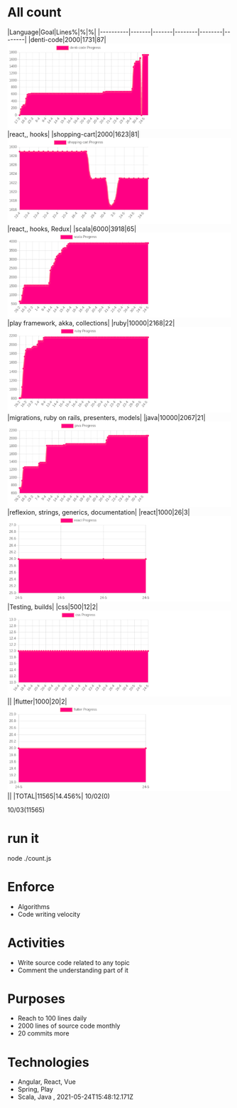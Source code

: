 # All count
|Language|Goal|Lines%|%|%|
|----------|-------|-------|--------|--------|--------|
|denti-code|2000|1731|87|![denti-code](https://raw.githubusercontent.com/kapit4n/l-10000-dev/master/denti-code.png)|react,, hooks|
|shopping-cart|2000|1623|81|![shopping-cart](https://raw.githubusercontent.com/kapit4n/l-10000-dev/master/shopping-cart.png)|react,, hooks, Redux|
|scala|6000|3918|65|![scala](https://raw.githubusercontent.com/kapit4n/l-10000-dev/master/scala.png)|play framework, akka, collections|
|ruby|10000|2168|22|![ruby](https://raw.githubusercontent.com/kapit4n/l-10000-dev/master/ruby.png)|migrations, ruby on rails, presenters, models|
|java|10000|2067|21|![java](https://raw.githubusercontent.com/kapit4n/l-10000-dev/master/java.png)|reflexion, strings, generics, documentation|
|react|1000|26|3|![react](https://raw.githubusercontent.com/kapit4n/l-10000-dev/master/react.png)|Testing, builds|
|css|500|12|2|![css](https://raw.githubusercontent.com/kapit4n/l-10000-dev/master/css.png)||
|flutter|1000|20|2|![flutter](https://raw.githubusercontent.com/kapit4n/l-10000-dev/master/flutter.png)||
|TOTAL|11565|14.456%|
10/02(0)

10/03(11565)


# run it
node ./count.js
    
# Enforce
* Algorithms
* Code writing velocity

# Activities
* Write source code related to any topic
* Comment the understanding part of it
    
# Purposes
* Reach to 100 lines daily
* 2000 lines of source code monthly
* 20 commits more

# Technologies
* Angular, React, Vue
* Spring, Play
* Scala, Java
, 2021-05-24T15:48:12.171Z
